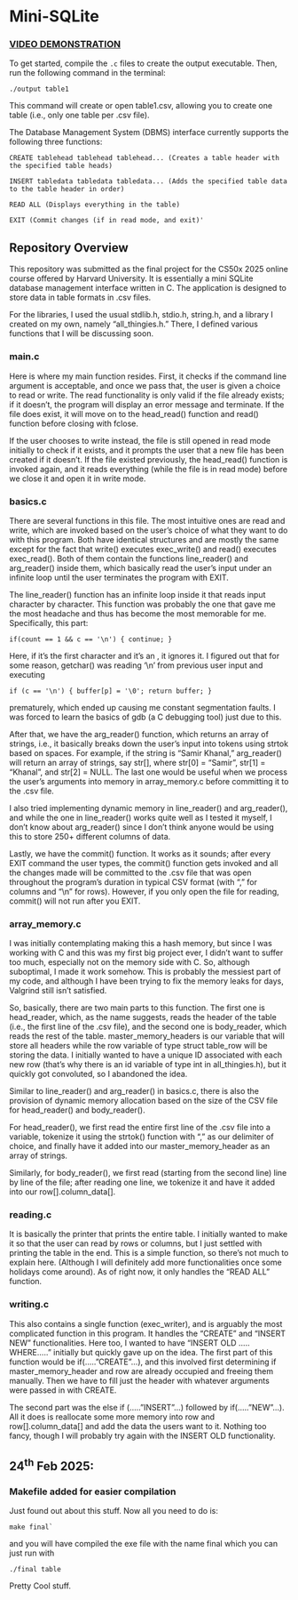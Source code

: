 # Mini-SQLite

<h3><a href = "https://youtu.be/RKVKSDsSR4A">VIDEO DEMONSTRATION</a></h3>

To get started, compile the `.c` files to create the output executable. Then, run the following command in the terminal:

`./output table1`

This command will create or open table1.csv, allowing you to create one table (i.e., only one table per .csv file).

The Database Management System (DBMS) interface currently supports the following three functions:

    CREATE tablehead tablehead tablehead... (Creates a table header with the specified table heads)

    INSERT tabledata tabledata tabledata... (Adds the specified table data to the table header in order)

    READ ALL (Displays everything in the table)
    
    EXIT (Commit changes (if in read mode, and exit)'


<h2>Repository Overview</h2>

<p>This repository was submitted as the final project for the CS50x 2025 online course offered by Harvard University. It is essentially a mini SQLite database management interface written in C. The application is designed to store data in table formats in .csv files.</p>

For the libraries, I used the usual stdlib.h, stdio.h, string.h, and a library I created on my own, namely “all_thingies.h.” There, I defined various functions that I will be discussing soon.


<h3>main.c</h3>

Here is where my main function resides. First, it checks if the command line argument is acceptable, and once we pass that, the user is given a choice to read or write. The read functionality is only valid if the file already exists; if it doesn’t, the program will display an error message and terminate. If the file does exist, it will move on to the head_read() function and read() function before closing with fclose.

If the user chooses to write instead, the file is still opened in read mode initially to check if it exists, and it prompts the user that a new file has been created if it doesn’t. If the file existed previously, the head_read() function is invoked again, and it reads everything (while the file is in read mode) before we close it and open it in write mode.

<h3>basics.c</h3>

There are several functions in this file. The most intuitive ones are read and write, which are invoked based on the user’s choice of what they want to do with this program. Both have identical structures and are mostly the same except for the fact that write() executes exec_write() and read() executes exec_read(). Both of them contain the functions line_reader() and arg_reader() inside them, which basically read the user’s input under an infinite loop until the user terminates the program with EXIT.

The line_reader() function has an infinite loop inside it that reads input character by character. This function was probably the one that gave me the most headache and thus has become the most memorable for me. Specifically, this part:

`if(count == 1 && c == '\n')
{
    continue;
}`

Here, if it’s the first character and it’s an <enter>, it ignores it. I figured out that for some reason, getchar() was reading ‘\n’ from previous user input and executing

`if (c == '\n') {
    buffer[p] = '\0';
    return buffer;
}`

prematurely, which ended up causing me constant segmentation faults. I was forced to learn the basics of gdb (a C debugging tool) just due to this.

After that, we have the arg_reader() function, which returns an array of strings, i.e., it basically breaks down the user’s input into tokens using strtok based on spaces. For example, if the string is “Samir Khanal,” arg_reader() will return an array of strings, say str[], where str[0] = “Samir”, str[1] = “Khanal”, and str[2] = NULL. The last one would be useful when we process the user’s arguments into memory in array_memory.c before committing it to the .csv file.

I also tried implementing dynamic memory in line_reader() and arg_reader(), and while the one in line_reader() works quite well as I tested it myself, I don’t know about arg_reader() since I don’t think anyone would be using this to store 250+ different columns of data.

Lastly, we have the commit() function. It works as it sounds; after every EXIT command the user types, the commit() function gets invoked and all the changes made will be committed to the .csv file that was open throughout the program’s duration in typical CSV format (with “,” for columns and “\n” for rows). However, if you only open the file for reading, commit() will not run after you EXIT.


<h3>array_memory.c</h3>

I was initially contemplating making this a hash memory, but since I was working with C and this was my first big project ever, I didn’t want to suffer too much, especially not on the memory side with C. So, although suboptimal, I made it work somehow. This is probably the messiest part of my code, and although I have been trying to fix the memory leaks for days, Valgrind still isn’t satisfied.

So, basically, there are two main parts to this function. The first one is head_reader, which, as the name suggests, reads the header of the table (i.e., the first line of the .csv file), and the second one is body_reader, which reads the rest of the table. master_memory_headers is our variable that will store all headers while the row variable of type struct table_row will be storing the data. I initially wanted to have a unique ID associated with each new row (that’s why there is an id variable of type int in all_thingies.h), but it quickly got convoluted, so I abandoned the idea.

Similar to line_reader() and arg_reader() in basics.c, there is also the provision of dynamic memory allocation based on the size of the CSV file for head_reader() and body_reader().

For head_reader(), we first read the entire first line of the .csv file into a variable, tokenize it using the strtok() function with “,” as our delimiter of choice, and finally have it added into our master_memory_header as an array of strings.

Similarly, for body_reader(), we first read (starting from the second line) line by line of the file; after reading one line, we tokenize it and have it added into our row[].column_data[].


<h3>reading.c</h3>

It is basically the printer that prints the entire table. I initially wanted to make it so that the user can read by rows or columns, but I just settled with printing the table in the end. This is a simple function, so there’s not much to explain here. (Although I will definitely add more functionalities once some holidays come around). As of right now, it only handles the “READ ALL” function.

<h3>writing.c</h3>

This also contains a single function (exec_writer), and is arguably the most complicated function in this program. It handles the “CREATE” and “INSERT NEW” functionalities. Here too, I wanted to have “INSERT OLD ….. WHERE…..” initially but quickly gave up on the idea. The first part of this function would be if(.....”CREATE”...), and this involved first determining if master_memory_header and row are already occupied and freeing them manually. Then we have to fill just the header with whatever arguments were passed in with CREATE.

The second part was the else if (.....”INSERT”...) followed by if(.....”NEW”...). All it does is reallocate some more memory into row and row[].column_data[] and add the data the users want to it. Nothing too fancy, though I will probably try again with the INSERT OLD functionality.

<h2>24<sup>th</sup> Feb 2025:</h2>

<h3>Makefile added for easier compilation</h3>

<p>Just found out about this stuff. Now all you need to do is:

    make final`

and you will have compiled the exe file with the name final which you can just run with

    ./final table

Pretty Cool stuff.</p>
